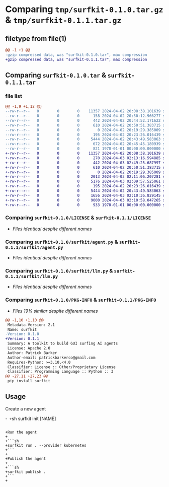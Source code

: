 # Comparing `tmp/surfkit-0.1.0.tar.gz` & `tmp/surfkit-0.1.1.tar.gz`

## filetype from file(1)

```diff
@@ -1 +1 @@
-gzip compressed data, was "surfkit-0.1.0.tar", max compression
+gzip compressed data, was "surfkit-0.1.1.tar", max compression
```

## Comparing `surfkit-0.1.0.tar` & `surfkit-0.1.1.tar`

### file list

```diff
@@ -1,9 +1,12 @@
--rw-r--r--   0        0        0    11357 2024-04-02 20:08:38.101639 surfkit-0.1.0/LICENSE
--rw-r--r--   0        0        0      158 2024-04-02 20:50:12.966277 surfkit-0.1.0/README.md
--rw-r--r--   0        0        0      442 2024-04-02 20:44:52.171622 surfkit-0.1.0/pyproject.toml
--rw-r--r--   0        0        0      610 2024-04-02 20:50:51.383715 surfkit-0.1.0/surfkit/agent.py
--rw-r--r--   0        0        0        0 2024-04-02 20:19:29.385009 surfkit-0.1.0/surfkit/cli.py
--rw-r--r--   0        0        0      195 2024-04-02 20:23:26.016439 surfkit-0.1.0/surfkit/env.py
--rw-r--r--   0        0        0     5444 2024-04-02 20:43:49.583063 surfkit-0.1.0/surfkit/llm.py
--rw-r--r--   0        0        0      672 2024-04-02 20:45:45.180939 surfkit-0.1.0/surfkit/models.py
--rw-r--r--   0        0        0      821 1970-01-01 00:00:00.000000 surfkit-0.1.0/PKG-INFO
+-rw-r--r--   0        0        0    11357 2024-04-02 20:08:38.101639 surfkit-0.1.1/LICENSE
+-rw-r--r--   0        0        0      270 2024-04-03 02:13:16.594885 surfkit-0.1.1/README.md
+-rw-r--r--   0        0        0      442 2024-04-03 02:49:25.687997 surfkit-0.1.1/pyproject.toml
+-rw-r--r--   0        0        0      610 2024-04-02 20:50:51.383715 surfkit-0.1.1/surfkit/agent.py
+-rw-r--r--   0        0        0        0 2024-04-02 20:19:29.385009 surfkit-0.1.1/surfkit/cli.py
+-rw-r--r--   0        0        0     2013 2024-04-03 02:11:06.207281 surfkit-0.1.1/surfkit/db/conn.py
+-rw-r--r--   0        0        0     5176 2024-04-03 02:09:57.525061 surfkit-0.1.1/surfkit/db/models.py
+-rw-r--r--   0        0        0      195 2024-04-02 20:23:26.016439 surfkit-0.1.1/surfkit/env.py
+-rw-r--r--   0        0        0     5444 2024-04-02 20:43:49.583063 surfkit-0.1.1/surfkit/llm.py
+-rw-r--r--   0        0        0     1656 2024-04-03 02:10:36.829145 surfkit-0.1.1/surfkit/models.py
+-rw-r--r--   0        0        0     9000 2024-04-03 02:10:58.047265 surfkit-0.1.1/surfkit/types.py
+-rw-r--r--   0        0        0      933 1970-01-01 00:00:00.000000 surfkit-0.1.1/PKG-INFO
```

### Comparing `surfkit-0.1.0/LICENSE` & `surfkit-0.1.1/LICENSE`

 * *Files identical despite different names*

### Comparing `surfkit-0.1.0/surfkit/agent.py` & `surfkit-0.1.1/surfkit/agent.py`

 * *Files identical despite different names*

### Comparing `surfkit-0.1.0/surfkit/llm.py` & `surfkit-0.1.1/surfkit/llm.py`

 * *Files identical despite different names*

### Comparing `surfkit-0.1.0/PKG-INFO` & `surfkit-0.1.1/PKG-INFO`

 * *Files 19% similar despite different names*

```diff
@@ -1,10 +1,10 @@
 Metadata-Version: 2.1
 Name: surfkit
-Version: 0.1.0
+Version: 0.1.1
 Summary: A toolkit to build GUI surfing AI agents
 License: Apache 2.0
 Author: Patrick Barker
 Author-email: patrickbarkerco@gmail.com
 Requires-Python: >=3.10,<4.0
 Classifier: License :: Other/Proprietary License
 Classifier: Programming Language :: Python :: 3
@@ -27,11 +27,23 @@
 pip install surfkit
 ```
 
 ## Usage
 
 Create a new agent
 
-```
+```sh
 surfkit init [NAME]
 ```
 
+Run the agent
+
+```sh
+surfkit run . --provider kubernetes
+```
+
+Publish the agent
+
+```sh
+surfkit publish .
+```
+
```

